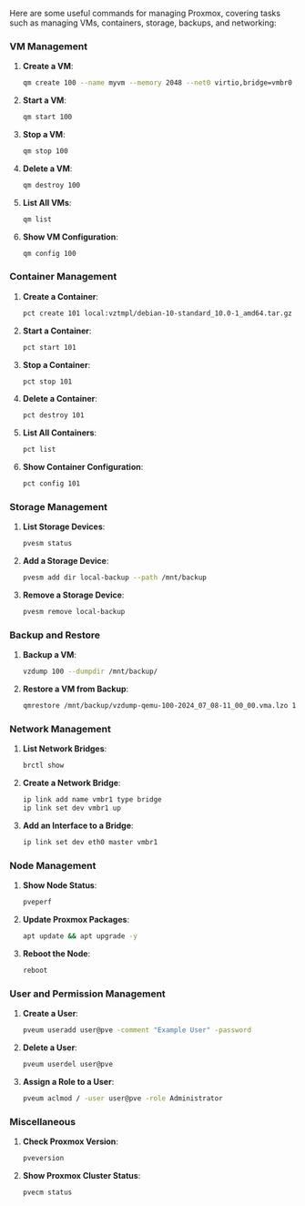 Here are some useful commands for managing Proxmox, covering tasks such as managing VMs, containers, storage, backups, and networking:

### VM Management

1. **Create a VM**:
   ```bash
   qm create 100 --name myvm --memory 2048 --net0 virtio,bridge=vmbr0
   ```

2. **Start a VM**:
   ```bash
   qm start 100
   ```

3. **Stop a VM**:
   ```bash
   qm stop 100
   ```

4. **Delete a VM**:
   ```bash
   qm destroy 100
   ```

5. **List All VMs**:
   ```bash
   qm list
   ```

6. **Show VM Configuration**:
   ```bash
   qm config 100
   ```

### Container Management

1. **Create a Container**:
   ```bash
   pct create 101 local:vztmpl/debian-10-standard_10.0-1_amd64.tar.gz --rootfs local-lvm:8 --hostname mycontainer --net0 name=eth0,bridge=vmbr0,ip=dhcp --start 1
   ```

2. **Start a Container**:
   ```bash
   pct start 101
   ```

3. **Stop a Container**:
   ```bash
   pct stop 101
   ```

4. **Delete a Container**:
   ```bash
   pct destroy 101
   ```

5. **List All Containers**:
   ```bash
   pct list
   ```

6. **Show Container Configuration**:
   ```bash
   pct config 101
   ```

### Storage Management

1. **List Storage Devices**:
   ```bash
   pvesm status
   ```

2. **Add a Storage Device**:
   ```bash
   pvesm add dir local-backup --path /mnt/backup
   ```

3. **Remove a Storage Device**:
   ```bash
   pvesm remove local-backup
   ```

### Backup and Restore

1. **Backup a VM**:
   ```bash
   vzdump 100 --dumpdir /mnt/backup/
   ```

2. **Restore a VM from Backup**:
   ```bash
   qmrestore /mnt/backup/vzdump-qemu-100-2024_07_08-11_00_00.vma.lzo 100
   ```

### Network Management

1. **List Network Bridges**:
   ```bash
   brctl show
   ```

2. **Create a Network Bridge**:
   ```bash
   ip link add name vmbr1 type bridge
   ip link set dev vmbr1 up
   ```

3. **Add an Interface to a Bridge**:
   ```bash
   ip link set dev eth0 master vmbr1
   ```

### Node Management

1. **Show Node Status**:
   ```bash
   pveperf
   ```

2. **Update Proxmox Packages**:
   ```bash
   apt update && apt upgrade -y
   ```

3. **Reboot the Node**:
   ```bash
   reboot
   ```

### User and Permission Management

1. **Create a User**:
   ```bash
   pveum useradd user@pve -comment "Example User" -password
   ```

2. **Delete a User**:
   ```bash
   pveum userdel user@pve
   ```

3. **Assign a Role to a User**:
   ```bash
   pveum aclmod / -user user@pve -role Administrator
   ```

### Miscellaneous

1. **Check Proxmox Version**:
   ```bash
   pveversion
   ```

2. **Show Proxmox Cluster Status**:
   ```bash
   pvecm status
   ```